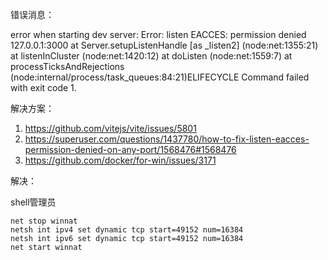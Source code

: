 错误消息：

error when starting dev server:
Error: listen EACCES: permission denied 127.0.0.1:3000
at Server.setupListenHandle [as _listen2] (node:net:1355:21)
at listenInCluster (node:net:1420:12)
at doListen (node:net:1559:7)
at processTicksAndRejections (node:internal/process/task_queues:84:21)ELIFECYCLE Command failed with exit code 1.

解决方案：

1. https://github.com/vitejs/vite/issues/5801
2. https://superuser.com/questions/1437780/how-to-fix-listen-eacces-permission-denied-on-any-port/1568476#1568476
3. https://github.com/docker/for-win/issues/3171

解决：

shell管理员

```Shell
net stop winnat
netsh int ipv4 set dynamic tcp start=49152 num=16384
netsh int ipv6 set dynamic tcp start=49152 num=16384
net start winnat
```